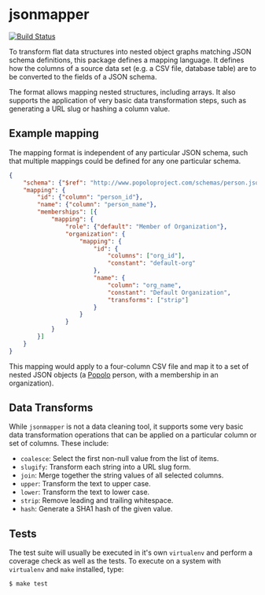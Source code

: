 # jsonmapper

[![Build Status](https://travis-ci.org/pudo/graphkit.svg?branch=master)](https://travis-ci.org/pudo/graphkit)

To transform flat data structures into nested object graphs matching JSON
schema definitions, this package defines a mapping language. It defines how
the columns of a source data set (e.g. a CSV file, database table) are to be
converted to the fields of a JSON schema.

The format allows mapping nested structures, including arrays. It also supports
the application of very basic data transformation steps, such as generating a
URL slug or hashing a column value.

## Example mapping

The mapping format is independent of any particular JSON schema, such that
multiple mappings could be defined for any one particular schema.

```json
{
    "schema": {"$ref": "http://www.popoloproject.com/schemas/person.json"},
    "mapping": {
        "id": {"column": "person_id"},
        "name": {"column": "person_name"},
        "memberships": [{
            "mapping": {
                "role": {"default": "Member of Organization"},
                "organization": {
                    "mapping": {
                        "id": {
                            "columns": ["org_id"],
                            "constant": "default-org"
                        },
                        "name": {
                            "column": "org_name",
                            "constant": "Default Organization",
                            "transforms": ["strip"]
                        }
                    }
                }
            }
        }]
    }
}
```

This mapping would apply to a four-column CSV file and map it to a set of
nested JSON objects (a [Popolo](http://www.popoloproject.com/) person, with a
membership in an organization).

## Data Transforms

While ``jsonmapper`` is not a data cleaning tool, it supports some very basic
data transformation operations that can be applied on a particular column or
set of columns. These include:

* ``coalesce``: Select the first non-null value from the list of items.
* ``slugify``: Transform each string into a URL slug form.
* ``join``: Merge together the string values of all selected columns.
* ``upper``: Transform the text to upper case.
* ``lower``: Transform the text to lower case.
* ``strip``: Remove leading and trailing whitespace.
* ``hash``: Generate a SHA1 hash of the given value.

## Tests

The test suite will usually be executed in it's own ``virtualenv`` and perform a
coverage check as well as the tests. To execute on a system with ``virtualenv``
and ``make`` installed, type:

```bash
$ make test
```
